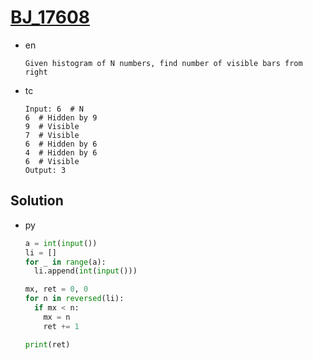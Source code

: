 # [BJ_17608](https://acmicpc.net/problem/17608)

* en

  ```en
  Given histogram of N numbers, find number of visible bars from right
  ```

* tc

  ```tc
  Input: 6  # N
  6  # Hidden by 9
  9  # Visible
  7  # Visible
  6  # Hidden by 6
  4  # Hidden by 6
  6  # Visible
  Output: 3
  ```

## Solution

* py

  ```py
  a = int(input())
  li = []
  for _ in range(a):
    li.append(int(input()))

  mx, ret = 0, 0
  for n in reversed(li):
    if mx < n:
      mx = n
      ret += 1

  print(ret)
  ```
